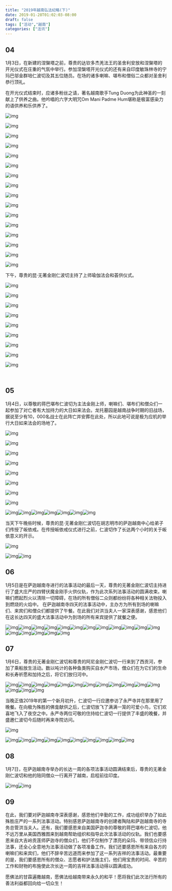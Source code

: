```yaml
---
title: "2019年越南弘法纪略(下)"
date: 2019-01-28T01:02:03-08:00
draft: false
tags: ["活动","越南"]
categories: ["法讯"]
---
```


##  04 

1月3日，在新建的涅槃塔之前，尊贵的达钦多杰羌法王的圣舍利安放和涅槃塔的开光仪式在庄重的气氛中举行。参加涅槃塔开光仪式的还有来自印度敏珠林寺的宁玛巴邬金群培仁波切及其五位随员。在场的诸多喇嘛、堪布和僧俗二众都对圣舍利恭行顶礼。

在开光仪式结束时，应诸多粉丝之请，著名越南歌手Tung Duong为此神圣的一刻献上了供养之曲。他吟唱的六字大明咒Om Mani Padme Hum堪称是极富感染力的语供养和乐供养了。

![img](https://raw.githubusercontent.com/thogmedorje/up/master/uPic/640-20200510182354022.jpeg)

![img](https://raw.githubusercontent.com/thogmedorje/up/master/uPic/640-20200510182401628.jpeg)

![img](https://raw.githubusercontent.com/thogmedorje/up/master/uPic/640-20200510182410343.jpeg)

![img](https://raw.githubusercontent.com/thogmedorje/up/master/uPic/640-20200510182420517.jpeg)

![img](https://raw.githubusercontent.com/thogmedorje/up/master/uPic/640-20200510182430867.jpeg)

![img](https://raw.githubusercontent.com/thogmedorje/up/master/uPic/640-20200510182441498.jpeg)

![img](https://raw.githubusercontent.com/thogmedorje/up/master/uPic/640-20200510182450008.jpeg)

![img](https://raw.githubusercontent.com/thogmedorje/up/master/uPic/640-20200510182457439.jpeg)

![img](https://raw.githubusercontent.com/thogmedorje/up/master/uPic/640-20200510182508496.jpeg)

![img](https://raw.githubusercontent.com/thogmedorje/up/master/uPic/640-20200510182518298.jpeg)

![img](https://raw.githubusercontent.com/thogmedorje/up/master/uPic/640-20200510182525918.jpeg)

![img](https://raw.githubusercontent.com/thogmedorje/up/master/uPic/640-20200510182534044.jpeg)

![img](https://raw.githubusercontent.com/thogmedorje/up/master/uPic/640-20200510182724171.jpeg)

![img](https://raw.githubusercontent.com/thogmedorje/up/master/uPic/640-20200510182732428.jpeg)

![img](https://raw.githubusercontent.com/thogmedorje/up/master/uPic/640-20200510182742430.jpeg)

![img](https://raw.githubusercontent.com/thogmedorje/up/master/uPic/640-20200510182751058.jpeg)



下午，尊贵的昆·无著金刚仁波切主持了上师瑜伽法会和荟供仪式。



![img](https://raw.githubusercontent.com/thogmedorje/up/master/uPic/640-20200510182825046.jpeg)

![img](https://raw.githubusercontent.com/thogmedorje/up/master/uPic/640-20200510182832155.jpeg)

![img](https://raw.githubusercontent.com/thogmedorje/up/master/uPic/640-20200510182840434.jpeg)

![img](https://raw.githubusercontent.com/thogmedorje/up/master/uPic/640-20200510182848565.jpeg)

![img](https://raw.githubusercontent.com/thogmedorje/up/master/uPic/640-20200510182906665.jpeg)

![img](https://raw.githubusercontent.com/thogmedorje/up/master/uPic/640-20200510182926132.jpeg)

![img](https://raw.githubusercontent.com/thogmedorje/up/master/uPic/640-20200510182942546.jpeg)

![img](https://raw.githubusercontent.com/thogmedorje/up/master/uPic/640-20200510182954843.jpeg)

![img](https://raw.githubusercontent.com/thogmedorje/up/master/uPic/640-20200510183010639.jpeg)

​                                          

## 05


1月4日，以尊敬的蒋巴堪布仁波切为主法金刚上师，喇嘛们、堪布们和僧众们一起参加了对亡者有大加持力的大日如来法会。龙托墓园是越南战争时期的旧战场，据说至少有10，000名战士在此阵亡并安葬在此处，所以此地可说是极为应机的举行大日如来法会的场地了。


![img](https://raw.githubusercontent.com/thogmedorje/up/master/uPic/640-20200510183039128.jpeg)

![img](https://raw.githubusercontent.com/thogmedorje/up/master/uPic/640-20200510183046586.jpeg)

![img](https://raw.githubusercontent.com/thogmedorje/up/master/uPic/640-20200510183109643.jpeg)

![img](https://raw.githubusercontent.com/thogmedorje/up/master/uPic/640-20200510183126571.jpeg)

![img](https://raw.githubusercontent.com/thogmedorje/up/master/uPic/640-20200510183236573.jpeg)

![img](https://raw.githubusercontent.com/thogmedorje/up/master/uPic/640-20200510183301119.jpeg)

![img](https://raw.githubusercontent.com/thogmedorje/up/master/uPic/640-20200510183322389.jpeg)

![img](https://raw.githubusercontent.com/thogmedorje/up/master/uPic/640-20200510183348342.jpeg)

![img](https://raw.githubusercontent.com/thogmedorje/up/master/uPic/640-20200510183422514.jpeg)![img](https://raw.githubusercontent.com/thogmedorje/up/master/uPic/640-20200510183454980.jpeg)![img](https://raw.githubusercontent.com/thogmedorje/up/master/uPic/640-20200510183502783.jpeg)![img](https://raw.githubusercontent.com/thogmedorje/up/master/uPic/640-20200510183510646.jpeg)![img](https://raw.githubusercontent.com/thogmedorje/up/master/uPic/640-20200510183518385.jpeg)![img](https://raw.githubusercontent.com/thogmedorje/up/master/uPic/640-20200510183529323.jpeg)![img](https://raw.githubusercontent.com/thogmedorje/up/master/uPic/640-20200510183539396.jpeg)


当天下午晚些时候，尊贵的昆·无著金刚仁波切在胡志明市的萨迦越南中心给弟子们传授了皈依戒。在传授皈依戒仪式进行之前，仁波切作了长达两个小时的关于皈依意义的开示。

![img](https://raw.githubusercontent.com/thogmedorje/up/master/uPic/640-20200510183556697.jpeg)

![img](https://raw.githubusercontent.com/thogmedorje/up/master/uPic/640-20200510183610601.jpeg)![img](https://raw.githubusercontent.com/thogmedorje/up/master/uPic/640-20200510183618947.jpeg)



## 06

1月5日是在萨迦越南寺进行的法事活动的最后一天，尊贵的无著金刚仁波切主持进行了盛大庄严的四臂伏魔金刚手火供仪轨，作为此次系列法事活动的圆满收束。喇嘛们燃起烈火以清除一切障碍，在场的所有僧俗二众则都纷纷将各种相关法物投入到燃烧的火焰中。  在萨迦越南寺四天的法事活动中，主办方为所有到场的喇嘛们、来宾们和僧众们都提供了午餐。在此我们对洪当夫人一家深表感谢，感恩他们在这长达四天的盛大法事活动中为到场的所有来宾提供了就餐之便。  

![img](https://raw.githubusercontent.com/thogmedorje/up/master/uPic/640-20200510183629622.jpeg)![img](https://raw.githubusercontent.com/thogmedorje/up/master/uPic/640-20200510183639014.jpeg)![img](https://raw.githubusercontent.com/thogmedorje/up/master/uPic/640-20200510183653266.jpeg)![img](https://raw.githubusercontent.com/thogmedorje/up/master/uPic/640-20200510183704039.jpeg)![img](https://raw.githubusercontent.com/thogmedorje/up/master/uPic/640-20200510183713303.jpeg)![img](https://raw.githubusercontent.com/thogmedorje/up/master/uPic/640-20200510183721399.jpeg)![img](https://raw.githubusercontent.com/thogmedorje/up/master/uPic/640-20200510183730825.jpeg)![img](https://raw.githubusercontent.com/thogmedorje/up/master/uPic/640-20200510183739945.jpeg)![img](https://raw.githubusercontent.com/thogmedorje/up/master/uPic/640-20200510183747559.jpeg)![img](https://raw.githubusercontent.com/thogmedorje/up/master/uPic/640-20200510183755554.jpeg)![img](https://raw.githubusercontent.com/thogmedorje/up/master/uPic/640-20200510183803387.jpeg)![img](https://raw.githubusercontent.com/thogmedorje/up/master/uPic/640-20200510183810664.jpeg)![img](https://raw.githubusercontent.com/thogmedorje/up/master/uPic/640-20200510183819075.jpeg)![img](https://raw.githubusercontent.com/thogmedorje/up/master/uPic/640-20200510183827062.jpeg)![img](https://raw.githubusercontent.com/thogmedorje/up/master/uPic/640-20200510183835691.jpeg)![img](https://raw.githubusercontent.com/thogmedorje/up/master/uPic/640-20200510183846509.jpeg)![img](https://raw.githubusercontent.com/thogmedorje/up/master/uPic/640-20200510183855809.jpeg)



## 07

1月6日，尊贵的无著金刚仁波切和尊贵的阿尼金刚仁波切一行来到了西贡河，参加了乘船放生活动。数以吨计的各种鱼类购买自水产市场，僧众们在为它们的生命和长寿祈愿和加持之后，将它们放归河中。


![img](https://raw.githubusercontent.com/thogmedorje/up/master/uPic/640-20200510183906028.jpeg)![img](https://raw.githubusercontent.com/thogmedorje/up/master/uPic/640-20200510183914187.jpeg)![img](https://raw.githubusercontent.com/thogmedorje/up/master/uPic/640-20200510183923191.jpeg)![img](https://raw.githubusercontent.com/thogmedorje/up/master/uPic/640-20200510183930215.jpeg)![img](https://raw.githubusercontent.com/thogmedorje/up/master/uPic/640-20200510183939843.jpeg)![img](https://raw.githubusercontent.com/thogmedorje/up/master/uPic/640-20200510183947323.jpeg)![img](https://raw.githubusercontent.com/thogmedorje/up/master/uPic/640-20200510183954915.jpeg)![img](https://raw.githubusercontent.com/thogmedorje/up/master/uPic/640-20200510184002351.jpeg)![img](https://raw.githubusercontent.com/thogmedorje/up/master/uPic/640-20200510184009443.jpeg)![img](https://raw.githubusercontent.com/thogmedorje/up/master/uPic/640-20200510184016698.jpeg)![img](https://raw.githubusercontent.com/thogmedorje/up/master/uPic/640-20200510184028953.jpeg)![img](https://raw.githubusercontent.com/thogmedorje/up/master/uPic/640-20200510184037810.jpeg)![img](https://raw.githubusercontent.com/thogmedorje/up/master/uPic/640-20200510184047417.jpeg)![img](https://raw.githubusercontent.com/thogmedorje/up/master/uPic/640-20200510184056044.jpeg)![img](https://raw.githubusercontent.com/thogmedorje/up/master/uPic/640-20200510184105336.jpeg)

当晚正值2019年的第一个新月初升，仁波切一行应邀参访了永严寺并在那里用了晚餐。在向极为殊胜的佛龛献供之后，仁波切放飞了满满一笼的可爱小鸟，它们欢喜地飞入了夜空之中。永严寺两位可敬的住持给仁波切一行提供了丰盛的晚餐，并盛邀仁波切今后随时再来寺院访问。


![img](https://raw.githubusercontent.com/thogmedorje/up/master/uPic/640-20200510184113486.jpeg)

![img](https://raw.githubusercontent.com/thogmedorje/up/master/uPic/640-20200510184120942.jpeg)![img](https://raw.githubusercontent.com/thogmedorje/up/master/uPic/640-20200510184129058.jpeg)![img](https://raw.githubusercontent.com/thogmedorje/up/master/uPic/640-20200510184138824.jpeg)![img](https://raw.githubusercontent.com/thogmedorje/up/master/uPic/640-20200510184147636.jpeg)![img](https://raw.githubusercontent.com/thogmedorje/up/master/uPic/640-20200510184154469.jpeg)![img](https://raw.githubusercontent.com/thogmedorje/up/master/uPic/640-20200510184206108.jpeg)![img](https://raw.githubusercontent.com/thogmedorje/up/master/uPic/640-20200510184215139.jpeg)![img](https://raw.githubusercontent.com/thogmedorje/up/master/uPic/640-20200510184223723.jpeg)![img](https://raw.githubusercontent.com/thogmedorje/up/master/uPic/640-20200510184232050.jpeg)![img](https://raw.githubusercontent.com/thogmedorje/up/master/uPic/640-20200510184240096.jpeg)



## 08

1月7日，在萨迦越南寺举办的长达一周的各项法事活动圆满结束后，尊贵的无著金刚仁波切和他的陪同僧众一行离开了越南，启程前往印度。


![img](https://raw.githubusercontent.com/thogmedorje/up/master/uPic/640-20200510184253755.jpeg)![img](https://raw.githubusercontent.com/thogmedorje/up/master/uPic/640-20200510184302397.jpeg)



## 09

在此，我们要对萨迦越南寺深表感谢，感恩他们辛勤的工作，成功组织举办了如此殊胜庄严的一系列法事活动。特别感恩萨迦越南寺的创建者陶陆和萨迦越南寺的寺务总管洪当夫人。还有，我们要感恩来自美国萨迦寺的尊敬的蒋巴堪布仁波切，他不远万里从美国西雅图来到越南帮助组织和指导此次法事活动的仪轨。我们也要感恩来自大吉岭贡莲师萨迦寺的僧众们，他们不仅制作了漂亮的朵玛、带领信众行持法事，还全心全意地为法事活动做了各项准备工作。我们还要感恩所有来自各方的喇嘛们和来宾们，他们不辞辛苦远道而来参加了这一系列吉祥的法事活动。最重要的是，我们要感恩所有的僧众、志愿者和护法施主们，他们用宝贵的时间、辛苦的工作和财物的布施使此次长达一周的吉祥法事活动得以圆满成功。

愿佛法的甘霖遍撒越南，愿佛法给越南带来永久的和平！愿将我们此次法行所有的善法利益都回向给一切众生！
